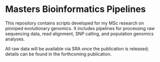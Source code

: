 # Masters Bioinformatics Pipelines

This repository contains scripts developed for my MSc research on pinniped evolutionary genomics. It includes pipelines for processing raw sequencing data, read alignment, SNP calling, and population genomics analyses.

All raw data will be available via SRA once the publication is released; details can be found in the forthcoming publication.
